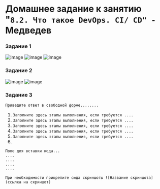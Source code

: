 # Домашнее задание к занятию "`8.2. Что такое DevOps. CI/ CD" - `Медведев
### Задание 1

![image](https://github.com/Pykaaa/sys-pattern-homework/assets/142039583/dfbaa92b-367c-4ef5-9e65-09645d591ce7)
![image](https://github.com/Pykaaa/sys-pattern-homework/assets/142039583/ac1907a7-f400-4917-bad1-663e1a11aeae)
![image](https://github.com/Pykaaa/sys-pattern-homework/assets/142039583/8af383a6-4d36-4317-b5b9-bdc82633c5b8)


### Задание 2

![image](https://github.com/Pykaaa/sys-pattern-homework/assets/142039583/9efd374f-84f8-4bb9-9562-458ca00ef334)
![image](https://github.com/Pykaaa/sys-pattern-homework/assets/142039583/1225e651-b56e-4dd2-9784-11919fff75b3)

### Задание 3

`Приведите ответ в свободной форме........`

1. `Заполните здесь этапы выполнения, если требуется ....`
2. `Заполните здесь этапы выполнения, если требуется ....`
3. `Заполните здесь этапы выполнения, если требуется ....`
4. `Заполните здесь этапы выполнения, если требуется ....`
5. `Заполните здесь этапы выполнения, если требуется ....`
6. 

```
Поле для вставки кода...
....
....
....
....
```

`При необходимости прикрепитe сюда скриншоты
![Название скриншота](ссылка на скриншот)`


